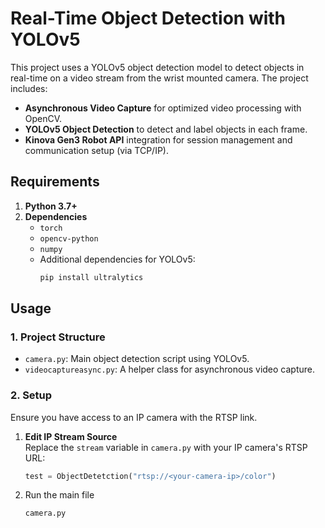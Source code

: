 # Real-Time Object Detection with YOLOv5

This project uses a YOLOv5 object detection model to detect objects in real-time on a video stream from the wrist mounted camera. The project includes:
- **Asynchronous Video Capture** for optimized video processing with OpenCV.
- **YOLOv5 Object Detection** to detect and label objects in each frame.
- **Kinova Gen3 Robot API** integration for session management and communication setup (via TCP/IP).

## Requirements

1. **Python 3.7+**
2. **Dependencies**
     - `torch`
     - `opencv-python`
     - `numpy`
   - Additional dependencies for YOLOv5:
     ```bash
     pip install ultralytics
     ```

## Usage

### 1. Project Structure

- `camera.py`: Main object detection script using YOLOv5.
- `videocaptureasync.py`: A helper class for asynchronous video capture.

### 2. Setup

Ensure you have access to an IP camera with the RTSP link.

1. **Edit IP Stream Source**  
   Replace the `stream` variable in `camera.py` with your IP camera's RTSP URL:
   ```python
   test = ObjectDetetction("rtsp://<your-camera-ip>/color")
2. Run the main file
   ```python
   camera.py
   
